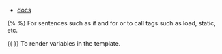 - [docs](https://docs.djangoproject.com/en/2.0/ref/templates/language/#variables)

{% %} For sentences such as if and for or to call tags such as load, static, etc.

{{ }} To render variables in the template.


